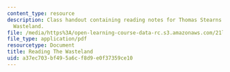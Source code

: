 ```yaml
---
content_type: resource
description: Class handout containing reading notes for Thomas Stearns Eliot's The
  Wasteland.
file: /media/https%3A/open-learning-course-data-rc.s3.amazonaws.com/21l-007-world-literatures-travel-writing-fall-2008/a37ec703bf495a6cf8d9e0f37359ce10_read_the_wastela.pdf
file_type: application/pdf
resourcetype: Document
title: Reading The Wasteland
uid: a37ec703-bf49-5a6c-f8d9-e0f37359ce10
---
```


